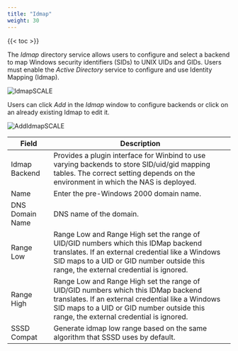 ```yaml
---
title: "Idmap"
weight: 30
---
```


{{< toc >}}

The *Idmap* directory service allows users to configure and select a backend to map Windows security identifiers (SIDs) to UNIX UIDs and GIDs. Users must enable the *Active Directory* service to configure and use Identity Mapping (Idmap).

![IdmapSCALE](/images/SCALE/IdmapSCALE.png "Idmap Window")

Users can click *Add* in the *Idmap* window to configure backends or click on an already existing Idmap to edit it.

![AddIdmapSCALE](/images/SCALE/AddIdmapSCALE.png "Add Idmap Form")

| Field | Description |
|---------|-------|
| Idmap Backend  | Provides a plugin interface for Winbind to use varying backends to store SID/uid/gid mapping tables. The correct setting depends on the environment in which the NAS is deployed. |
| Name  | Enter the pre-Windows 2000 domain name. |
| DNS Domain Name  | DNS name of the domain. |
| Range Low | Range Low and Range High set the range of UID/GID numbers which this IDMap backend translates. If an external credential like a Windows SID maps to a UID or GID number outside this range, the external credential is ignored. |
| Range High  | Range Low and Range High set the range of UID/GID numbers which this IDMap backend translates. If an external credential like a Windows SID maps to a UID or GID number outside this range, the external credential is ignored. |
| SSSD Compat | Generate idmap low range based on the same algorithm that SSSD uses by default. |
